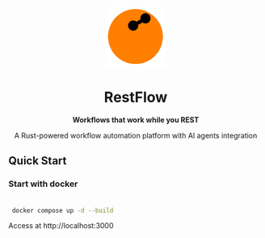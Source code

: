 <div align="center">
  <img src="frontend/src/assets/restflow.svg" alt="RestFlow Logo" width="120" height="120" />
  
  # RestFlow
  
  **Workflows that work while you REST**
  
  A Rust-powered workflow automation platform with AI agents integration
</div>

## Quick Start

### Start with docker

```bash

 docker compose up -d --build

```

Access at http://localhost:3000
